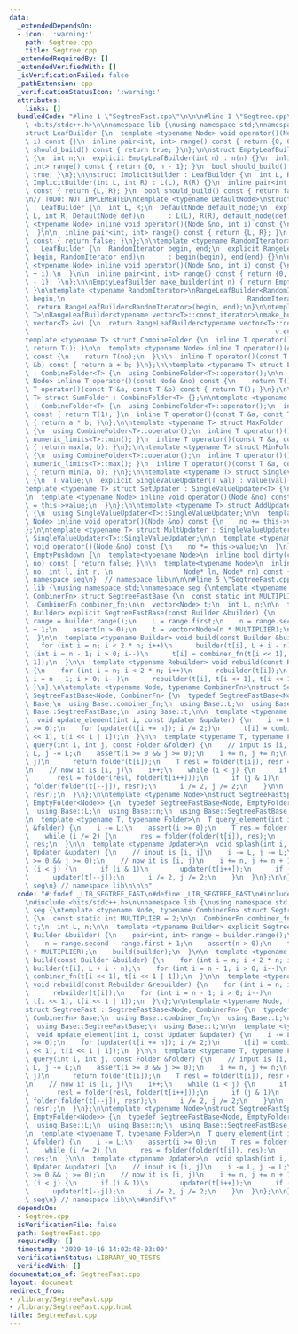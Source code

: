```yaml
---
data:
  _extendedDependsOn:
  - icon: ':warning:'
    path: Segtree.cpp
    title: Segtree.cpp
  _extendedRequiredBy: []
  _extendedVerifiedWith: []
  _isVerificationFailed: false
  _pathExtension: cpp
  _verificationStatusIcon: ':warning:'
  attributes:
    links: []
  bundledCode: "#line 1 \"SegtreeFast.cpp\"\n\n\n#line 1 \"Segtree.cpp\"\n\n\n#include\
    \ <bits/stdc++.h>\n\nnamespace lib {\nusing namespace std;\nnamespace seg {\n\
    struct LeafBuilder {\n  template <typename Node> void operator()(Node &no, int\
    \ i) const {}\n  inline pair<int, int> range() const { return {0, 0}; }\n  bool\
    \ should_build() const { return true; }\n};\n\nstruct EmptyLeafBuilder : LeafBuilder\
    \ {\n  int n;\n  explicit EmptyLeafBuilder(int n) : n(n) {}\n  inline pair<int,\
    \ int> range() const { return {0, n - 1}; }\n  bool should_build() const { return\
    \ true; }\n};\n\nstruct ImplicitBuilder : LeafBuilder {\n  int L, R;\n  explicit\
    \ ImplicitBuilder(int L, int R) : L(L), R(R) {}\n  inline pair<int, int> range()\
    \ const { return {L, R}; }\n  bool should_build() const { return false; }\n};\n\
    \n// TODO: NOT IMPLEMENTED\ntemplate <typename DefaultNode>\nstruct ImplicitWithDefaultBuilder\
    \ : LeafBuilder {\n  int L, R;\n  DefaultNode default_node;\n  explicit ImplicitWithDefaultBuilder(int\
    \ L, int R, DefaultNode def)\n      : L(L), R(R), default_node(def) {}\n\n  template\
    \ <typename Node> inline void operator()(Node &no, int i) const {\n    no = default_node;\n\
    \  }\n\n  inline pair<int, int> range() const { return {L, R}; }\n  bool should_build()\
    \ const { return false; }\n};\n\ntemplate <typename RandomIterator> struct RangeLeafBuilder\
    \ : LeafBuilder {\n  RandomIterator begin, end;\n  explicit RangeLeafBuilder(RandomIterator\
    \ begin, RandomIterator end)\n      : begin(begin), end(end) {}\n\n  template\
    \ <typename Node> inline void operator()(Node &no, int i) const {\n    no = *(begin\
    \ + i);\n  }\n\n  inline pair<int, int> range() const { return {0, end - begin\
    \ - 1}; }\n};\n\nEmptyLeafBuilder make_builder(int n) { return EmptyLeafBuilder(n);\
    \ }\n\ntemplate <typename RandomIterator>\nRangeLeafBuilder<RandomIterator> make_builder(RandomIterator\
    \ begin,\n                                              RandomIterator end) {\n\
    \  return RangeLeafBuilder<RandomIterator>(begin, end);\n}\n\ntemplate <typename\
    \ T>\nRangeLeafBuilder<typename vector<T>::const_iterator>\nmake_builder(const\
    \ vector<T> &v) {\n  return RangeLeafBuilder<typename vector<T>::const_iterator>(v.begin(),\n\
    \                                                              v.end());\n}\n\n\
    template <typename T> struct CombineFolder {\n  inline T operator()() const {\
    \ return T(); }\n\n  template <typename Node> inline T operator()(const Node &no)\
    \ const {\n    return T(no);\n  }\n\n  inline T operator()(const T &a, const T\
    \ &b) const { return a + b; }\n};\n\ntemplate <typename T> struct EmptyFolder\
    \ : CombineFolder<T> {\n  using CombineFolder<T>::operator();\n\n  template <typename\
    \ Node> inline T operator()(const Node &no) const {\n    return T();\n  }\n  inline\
    \ T operator()(const T &a, const T &b) const { return T(); }\n};\n\ntemplate <typename\
    \ T> struct SumFolder : CombineFolder<T> {};\n\ntemplate <typename T> struct ProductFolder\
    \ : CombineFolder<T> {\n  using CombineFolder<T>::operator();\n  inline T operator()()\
    \ const { return T(1); }\n  inline T operator()(const T &a, const T &b) const\
    \ { return a * b; }\n};\n\ntemplate <typename T> struct MaxFolder : CombineFolder<T>\
    \ {\n  using CombineFolder<T>::operator();\n  inline T operator()() const { return\
    \ numeric_limits<T>::min(); }\n  inline T operator()(const T &a, const T &b) const\
    \ { return max(a, b); }\n};\n\ntemplate <typename T> struct MinFolder : CombineFolder<T>\
    \ {\n  using CombineFolder<T>::operator();\n  inline T operator()() const { return\
    \ numeric_limits<T>::max(); }\n  inline T operator()(const T &a, const T &b) const\
    \ { return min(a, b); }\n};\n\ntemplate <typename T> struct SingleValueUpdater\
    \ {\n  T value;\n  explicit SingleValueUpdater(T val) : value(val) {}\n};\n\n\
    template <typename T> struct SetUpdater : SingleValueUpdater<T> {\n  using SingleValueUpdater<T>::SingleValueUpdater;\n\
    \n  template <typename Node> inline void operator()(Node &no) const {\n    no\
    \ = this->value;\n  }\n};\n\ntemplate <typename T> struct AddUpdater : SingleValueUpdater<T>\
    \ {\n  using SingleValueUpdater<T>::SingleValueUpdater;\n\n  template <typename\
    \ Node> inline void operator()(Node &no) const {\n    no += this->value;\n  }\n\
    };\n\ntemplate <typename T> struct MultUpdater : SingleValueUpdater<T> {\n  using\
    \ SingleValueUpdater<T>::SingleValueUpdater;\n\n  template <typename Node> inline\
    \ void operator()(Node &no) const {\n    no *= this->value;\n  }\n};\n\nstruct\
    \ EmptyPushdown {\n  template<typename Node>\n  inline bool dirty(const Node&\
    \ no) const { return false; }\n\n  template<typename Node>\n  inline void operator()(Node&\
    \ no, int l, int r, \n                  Node* ln, Node* rn) const {}\n};\n}  //\
    \ namespace seg\n}  // namespace lib\n\n\n#line 5 \"SegtreeFast.cpp\"\n\nnamespace\
    \ lib {\nusing namespace std;\nnamespace seg {\ntemplate <typename Node, typename\
    \ CombinerFn> struct SegtreeFastBase {\n  const static int MULTIPLIER = 2;\n\n\
    \  CombinerFn combiner_fn;\n\n  vector<Node> t;\n  int L, n;\n\n  template <typename\
    \ Builder> explicit SegtreeFastBase(const Builder &builder) {\n    pair<int, int>\
    \ range = builder.range();\n    L = range.first;\n    n = range.second - range.first\
    \ + 1;\n    assert(n > 0);\n    t = vector<Node>(n * MULTIPLIER);\n    build(builder);\n\
    \  }\n\n  template <typename Builder> void build(const Builder &builder) {\n \
    \   for (int i = n; i < 2 * n; i++)\n      builder(t[i], L + i - n);\n    for\
    \ (int i = n - 1; i > 0; i--)\n      t[i] = combiner_fn(t[i << 1], t[i << 1 |\
    \ 1]);\n  }\n\n  template <typename Rebuilder> void rebuild(const Rebuilder &rebuilder)\
    \ {\n    for (int i = n; i < 2 * n; i++)\n      rebuilder(t[i]);\n    for (int\
    \ i = n - 1; i > 0; i--)\n      rebuilder(t[i], t[i << 1], t[i << 1 | 1]);\n \
    \ }\n};\n\ntemplate <typename Node, typename CombinerFn>\nstruct SegtreeFast :\
    \ SegtreeFastBase<Node, CombinerFn> {\n  typedef SegtreeFastBase<Node, CombinerFn>\
    \ Base;\n  using Base::combiner_fn;\n  using Base::L;\n  using Base::n;\n  using\
    \ Base::SegtreeFastBase;\n  using Base::t;\n\n  template <typename Updater>\n\
    \  void update_element(int i, const Updater &updater) {\n    i -= L;\n    assert(i\
    \ >= 0);\n    for (updater(t[i += n]); i /= 2;)\n      t[i] = combiner_fn(t[i\
    \ << 1], t[i << 1 | 1]);\n  }\n\n  template <typename T, typename Folder>\n  T\
    \ query(int i, int j, const Folder &folder) {\n    // input is [i, j]\n    i -=\
    \ L, j -= L;\n    assert(i >= 0 && j >= 0);\n    i += n, j += n;\n    if (i ==\
    \ j)\n      return folder(t[i]);\n    T resl = folder(t[i]), resr = folder(t[j]);\n\
    \n    // now it is [i, j)\n    i++;\n    while (i < j) {\n      if (i & 1)\n \
    \       resl = folder(resl, folder(t[i++]));\n      if (j & 1)\n        resr =\
    \ folder(folder(t[--j]), resr);\n      i /= 2, j /= 2;\n    }\n\n    return folder(resl,\
    \ resr);\n  }\n};\n\ntemplate <typename Node>\nstruct SegtreeFastSplash : SegtreeFastBase<Node,\
    \ EmptyFolder<Node>> {\n  typedef SegtreeFastBase<Node, EmptyFolder<Node>> Base;\n\
    \  using Base::L;\n  using Base::n;\n  using Base::SegtreeFastBase;\n  using Base::t;\n\
    \n  template <typename T, typename Folder>\n  T query_element(int i, const Folder\
    \ &folder) {\n    i -= L;\n    assert(i >= 0);\n    T res = folder(t[i += n]);\n\
    \    while (i /= 2) {\n      res = folder(folder(t[i]), res);\n    }\n    return\
    \ res;\n  }\n\n  template <typename Updater>\n  void splash(int i, int j, const\
    \ Updater &updater) {\n    // input is [i, j]\n    i -= L, j -= L;\n    assert(i\
    \ >= 0 && j >= 0);\n    // now it is [i, j)\n    i += n, j += n + 1;\n\n    while\
    \ (i < j) {\n      if (i & 1)\n        updater(t[i++]);\n      if (j & 1)\n  \
    \      updater(t[--j]);\n      i /= 2, j /= 2;\n    }\n  }\n};\n\n} // namespace\
    \ seg\n} // namespace lib\n\n\n"
  code: "#ifndef _LIB_SEGTREE_FAST\n#define _LIB_SEGTREE_FAST\n#include \"Segtree.cpp\"\
    \n#include <bits/stdc++.h>\n\nnamespace lib {\nusing namespace std;\nnamespace\
    \ seg {\ntemplate <typename Node, typename CombinerFn> struct SegtreeFastBase\
    \ {\n  const static int MULTIPLIER = 2;\n\n  CombinerFn combiner_fn;\n\n  vector<Node>\
    \ t;\n  int L, n;\n\n  template <typename Builder> explicit SegtreeFastBase(const\
    \ Builder &builder) {\n    pair<int, int> range = builder.range();\n    L = range.first;\n\
    \    n = range.second - range.first + 1;\n    assert(n > 0);\n    t = vector<Node>(n\
    \ * MULTIPLIER);\n    build(builder);\n  }\n\n  template <typename Builder> void\
    \ build(const Builder &builder) {\n    for (int i = n; i < 2 * n; i++)\n     \
    \ builder(t[i], L + i - n);\n    for (int i = n - 1; i > 0; i--)\n      t[i] =\
    \ combiner_fn(t[i << 1], t[i << 1 | 1]);\n  }\n\n  template <typename Rebuilder>\
    \ void rebuild(const Rebuilder &rebuilder) {\n    for (int i = n; i < 2 * n; i++)\n\
    \      rebuilder(t[i]);\n    for (int i = n - 1; i > 0; i--)\n      rebuilder(t[i],\
    \ t[i << 1], t[i << 1 | 1]);\n  }\n};\n\ntemplate <typename Node, typename CombinerFn>\n\
    struct SegtreeFast : SegtreeFastBase<Node, CombinerFn> {\n  typedef SegtreeFastBase<Node,\
    \ CombinerFn> Base;\n  using Base::combiner_fn;\n  using Base::L;\n  using Base::n;\n\
    \  using Base::SegtreeFastBase;\n  using Base::t;\n\n  template <typename Updater>\n\
    \  void update_element(int i, const Updater &updater) {\n    i -= L;\n    assert(i\
    \ >= 0);\n    for (updater(t[i += n]); i /= 2;)\n      t[i] = combiner_fn(t[i\
    \ << 1], t[i << 1 | 1]);\n  }\n\n  template <typename T, typename Folder>\n  T\
    \ query(int i, int j, const Folder &folder) {\n    // input is [i, j]\n    i -=\
    \ L, j -= L;\n    assert(i >= 0 && j >= 0);\n    i += n, j += n;\n    if (i ==\
    \ j)\n      return folder(t[i]);\n    T resl = folder(t[i]), resr = folder(t[j]);\n\
    \n    // now it is [i, j)\n    i++;\n    while (i < j) {\n      if (i & 1)\n \
    \       resl = folder(resl, folder(t[i++]));\n      if (j & 1)\n        resr =\
    \ folder(folder(t[--j]), resr);\n      i /= 2, j /= 2;\n    }\n\n    return folder(resl,\
    \ resr);\n  }\n};\n\ntemplate <typename Node>\nstruct SegtreeFastSplash : SegtreeFastBase<Node,\
    \ EmptyFolder<Node>> {\n  typedef SegtreeFastBase<Node, EmptyFolder<Node>> Base;\n\
    \  using Base::L;\n  using Base::n;\n  using Base::SegtreeFastBase;\n  using Base::t;\n\
    \n  template <typename T, typename Folder>\n  T query_element(int i, const Folder\
    \ &folder) {\n    i -= L;\n    assert(i >= 0);\n    T res = folder(t[i += n]);\n\
    \    while (i /= 2) {\n      res = folder(folder(t[i]), res);\n    }\n    return\
    \ res;\n  }\n\n  template <typename Updater>\n  void splash(int i, int j, const\
    \ Updater &updater) {\n    // input is [i, j]\n    i -= L, j -= L;\n    assert(i\
    \ >= 0 && j >= 0);\n    // now it is [i, j)\n    i += n, j += n + 1;\n\n    while\
    \ (i < j) {\n      if (i & 1)\n        updater(t[i++]);\n      if (j & 1)\n  \
    \      updater(t[--j]);\n      i /= 2, j /= 2;\n    }\n  }\n};\n\n} // namespace\
    \ seg\n} // namespace lib\n\n#endif\n"
  dependsOn:
  - Segtree.cpp
  isVerificationFile: false
  path: SegtreeFast.cpp
  requiredBy: []
  timestamp: '2020-10-16 14:02:48-03:00'
  verificationStatus: LIBRARY_NO_TESTS
  verifiedWith: []
documentation_of: SegtreeFast.cpp
layout: document
redirect_from:
- /library/SegtreeFast.cpp
- /library/SegtreeFast.cpp.html
title: SegtreeFast.cpp
---
```


